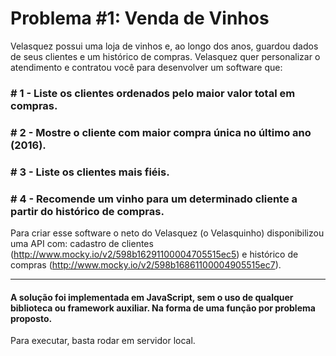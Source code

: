 # Problema #1: Venda de Vinhos
 
Velasquez possui uma loja de vinhos e, ao longo dos anos, guardou dados de seus clientes e um histórico de compras. Velasquez quer personalizar o atendimento e contratou você para desenvolver um software que:

### # 1 - Liste os clientes ordenados pelo maior valor total em compras.
### # 2 - Mostre o cliente com maior compra única no último ano (2016).
### # 3 - Liste os clientes mais fiéis.
### # 4 - Recomende um vinho para um determinado cliente a partir do histórico de compras.

Para criar esse software o neto do Velasquez (o Velasquinho) disponibilizou uma API com: 
cadastro de clientes (http://www.mocky.io/v2/598b16291100004705515ec5) e
histórico de compras (http://www.mocky.io/v2/598b16861100004905515ec7).

___________________________________________________________________________________________

#### A solução foi implementada em JavaScript, sem o uso de qualquer biblioteca ou framework auxiliar. Na forma de uma função por problema proposto. 
Para executar, basta rodar em servidor local.
